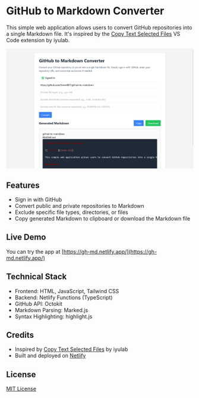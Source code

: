 # GitHub to Markdown Converter


This simple web application allows users to convert GitHub repositories into a single Markdown file. It's inspired by the [Copy Text Selected Files](https://marketplace.visualstudio.com/items?itemName=iyulab.copy-text-selected-files) VS Code extension by iyulab.

![alt text](image.png)

## Features

- Sign in with GitHub
- Convert public and private repositories to Markdown
- Exclude specific file types, directories, or files
- Copy generated Markdown to clipboard or download the Markdown file

## Live Demo

You can try the app at [https://gh-md.netlify.app/](https://gh-md.netlify.app/)

## Technical Stack

- Frontend: HTML, JavaScript, Tailwind CSS
- Backend: Netlify Functions (TypeScript)
- GitHub API: Octokit
- Markdown Parsing: Marked.js
- Syntax Highlighting: highlight.js

## Credits

- Inspired by [Copy Text Selected Files](https://marketplace.visualstudio.com/items?itemName=iyulab.copy-text-selected-files) by iyulab
- Built and deployed on [Netlify](https://www.netlify.com/)

## License

[MIT License](LICENSE)